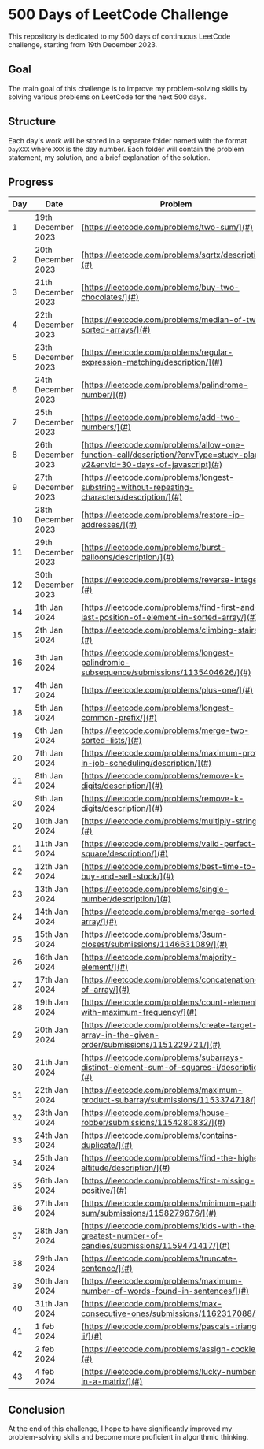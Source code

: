 # 500 Days of LeetCode Challenge

This repository is dedicated to my 500 days of continuous LeetCode challenge, starting from 19th December 2023.

## Goal

The main goal of this challenge is to improve my problem-solving skills by solving various problems on LeetCode for the next 500 days.

## Structure

Each day's work will be stored in a separate folder named with the format `DayXXX` where `XXX` is the day number. Each folder will contain the problem statement, my solution, and a brief explanation of the solution.

## Progress

| Day | Date               | Problem                                                                                                                  | Solution                                              |
|-----|--------------------|--------------------------------------------------------------------------------------------------------------------------|-------------------------------------------------------|
| 1   | 19th December 2023 | [https://leetcode.com/problems/two-sum/](#)                                                                              | [https://github.com/silahpapa/leetcode-challenges/blob/main/day-1/index.php](#) |
| 2   | 20th December 2023 | [https://leetcode.com/problems/sqrtx/description/](#)                                                                    | [https://github.com/silahpapa/leetcode-challenges/blob/main/day-2/index.php](#) |
| 3   | 21th December 2023 | [https://leetcode.com/problems/buy-two-chocolates/](#)                                                                   | [https://github.com/silahpapa/leetcode-challenges/tree/main/week1/day-3](#) |
| 4   | 22th December 2023 | [https://leetcode.com/problems/median-of-two-sorted-arrays/](#)                                                          | [https://github.com/silahpapa/leetcode-challenges/tree/main/week1/day-4](#) |
| 5   | 23th December 2023 | [https://leetcode.com/problems/regular-expression-matching/description/](#)                                              | [https://github.com/silahpapa/leetcode-challenges/tree/main/week1/day-5](#) |
| 6   | 24th December 2023 | [https://leetcode.com/problems/palindrome-number/](#)                                                                    | [https://github.com/silahpapa/leetcode-challenges/tree/main/week1/day-6](#) |
| 7   | 25th December 2023 | [https://leetcode.com/problems/add-two-numbers/](#)                                                                      | [https://github.com/silahpapa/leetcode-challenges/tree/main/week1/day-7](#) |
| 8   | 26th December 2023 | [https://leetcode.com/problems/allow-one-function-call/description/?envType=study-plan-v2&envId=30-days-of-javascript](#) | [https://github.com/silahpapa/leetcode-challenges/tree/main/week2/day-1](#) |
| 9   | 27th December 2023 | [https://leetcode.com/problems/longest-substring-without-repeating-characters/description/](#)                           | [ https://github.com/silahpapa/leetcode-challenges/tree/main/week2/day-2](#) |
| 10  | 28th December 2023 | [https://leetcode.com/problems/restore-ip-addresses/](#)                                                                 | [https://github.com/silahpapa/leetcode-challenges/tree/main/week2/day-3](#) |
| 11  | 29th December 2023 | [https://leetcode.com/problems/burst-balloons/description/](#)                                                           | [https://github.com/silahpapa/leetcode-challenges/tree/main/week2/day-4](#) |
| 12  | 30th December 2023 | [https://leetcode.com/problems/reverse-integer/](#)                                                                      | [https://github.com/silahpapa/leetcode-challenges/tree/main/week2/day-5](#) |
| 14  | 1th Jan 2024       | [https://leetcode.com/problems/find-first-and-last-position-of-element-in-sorted-array/](#)                              | [https://github.com/silahpapa/leetcode-challenges/tree/main/week2/day-6](#)                                             |
| 15  | 2th Jan 2024       | [https://leetcode.com/problems/climbing-stairs/](#)                                                                      | [https://github.com/silahpapa/leetcode-challenges/tree/main/week2/day-7](#)                                             |
| 16  | 3th Jan 2024       | [https://leetcode.com/problems/longest-palindromic-subsequence/submissions/1135404626/](#)                               | [ https://github.com/silahpapa/leetcode-challenges/tree/main/week3/day-1](#)                                        |
| 17  | 4th Jan 2024       | [https://leetcode.com/problems/plus-one/](#)                                                                             | [https://github.com/silahpapa/leetcode-challenges/tree/main/week3/day-3](#)                                         |
| 18  | 5th Jan 2024       | [https://leetcode.com/problems/longest-common-prefix/](#)                                                                | [https://github.com/silahpapa/leetcode-challenges/tree/main/week3/day-4](#)                                           |
| 19  | 6th Jan 2024       | [https://leetcode.com/problems/merge-two-sorted-lists/](#)                                                               | [https://github.com/silahpapa/leetcode-challenges/tree/main/week3/day-5](#)                                            |
| 20  | 7th Jan 2024       | [https://leetcode.com/problems/maximum-profit-in-job-scheduling/description/](#)                                         | [https://github.com/silahpapa/leetcode-challenges/tree/main/week3/day-6](#)                                            |
| 21  | 8th Jan 2024       | [https://leetcode.com/problems/remove-k-digits/description/](#)                                                          | [https://github.com/silahpapa/leetcode-challenges/tree/main/week3/day-7](#)                                            |
| 20  | 9th Jan 2024       | [https://leetcode.com/problems/remove-k-digits/description/](#)                                                          | [https://github.com/silahpapa/leetcode-challenges/tree/main/week4/day-1](#)                                            |
| 20  | 10th Jan 2024      | [https://leetcode.com/problems/multiply-strings/](#)                                                                     | [https://github.com/silahpapa/leetcode-challenges/tree/main/week4/day-2](#)                                            |
| 21  | 11th Jan 2024      | [https://leetcode.com/problems/valid-perfect-square/description/](#)                                                     | [https://github.com/silahpapa/leetcode-challenges/tree/main/week4/day-3](#)                                            |
| 22  | 12th Jan 2024      | [https://leetcode.com/problems/best-time-to-buy-and-sell-stock/](#)                                                      | [https://github.com/silahpapa/leetcode-challenges/tree/main/week4/day-4](#)                                            |
| 23  | 13th Jan 2024      | [https://leetcode.com/problems/single-number/description/](#)                                                            | [https://github.com/silahpapa/leetcode-challenges/tree/main/week4/day-5](#)                                            |
| 24  | 14th Jan 2024      | [https://leetcode.com/problems/merge-sorted-array/](#)                                                                   | [https://github.com/silahpapa/leetcode-challenges/tree/main/week4/day-6](#)                                            |
| 25  | 15th Jan 2024      | [https://leetcode.com/problems/3sum-closest/submissions/1146631089/](#)                                                  | [https://github.com/silahpapa/leetcode-challenges/tree/main/week4/day-7](#)                                            |
| 26  | 16th Jan 2024      | [https://leetcode.com/problems/majority-element/](#)                                                                     | [https://github.com/silahpapa/leetcode-challenges/tree/main/week5/day-1](#)                                            |
| 27  | 17th Jan 2024      | [https://leetcode.com/problems/concatenation-of-array/](#)                                                               | [https://github.com/silahpapa/leetcode-challenges/tree/main/week5/day-2](#)                                            |
| 28  | 19th Jan 2024      | [https://leetcode.com/problems/count-elements-with-maximum-frequency/](#)                                                | [https://github.com/silahpapa/leetcode-challenges/tree/main/week5/day-4](#)                                            |
| 29  | 20th Jan 2024      | [https://leetcode.com/problems/create-target-array-in-the-given-order/submissions/1151229721/](#)                        | [https://github.com/silahpapa/leetcode-challenges/tree/main/week5/day-5](#)                                            |
| 30  | 21th Jan 2024      | [https://leetcode.com/problems/subarrays-distinct-element-sum-of-squares-i/description/](#)                              | [https://github.com/silahpapa/leetcode-challenges/tree/main/week5/day-6](#)                                            |
| 31  | 22th Jan 2024      | [https://leetcode.com/problems/maximum-product-subarray/submissions/1153374718/](#)                                      | [https://github.com/silahpapa/leetcode-challenges/tree/main/week5/day-7](#)                                            |
| 32  | 23th Jan 2024      | [https://leetcode.com/problems/house-robber/submissions/1154280832/](#)                                                  | [https://github.com/silahpapa/leetcode-challenges/tree/main/week6/day-1](#)                                            |
| 33  | 24th Jan 2024      | [https://leetcode.com/problems/contains-duplicate/](#)                                                                   | [https://github.com/silahpapa/leetcode-challenges/tree/main/week6/day-2](#)                                            |
| 34  | 25th Jan 2024      | [https://leetcode.com/problems/find-the-highest-altitude/description/](#)                                                | [https://github.com/silahpapa/leetcode-challenges/tree/main/week6/day-3](#)                                            |
| 35  | 26th Jan 2024      | [https://leetcode.com/problems/first-missing-positive/](#)                                                               | [https://github.com/silahpapa/leetcode-challenges/tree/main/week6/day-4](#)                                            |
| 36  | 27th Jan 2024      | [https://leetcode.com/problems/minimum-path-sum/submissions/1158279676/](#)                                              | [https://github.com/silahpapa/leetcode-challenges/tree/main/week6/day-5](#)                                            |
| 37  | 28th Jan 2024      | [https://leetcode.com/problems/kids-with-the-greatest-number-of-candies/submissions/1159471417/](#)                      | [https://github.com/silahpapa/leetcode-challenges/tree/main/week6/day-6](#)                                            |
| 38  | 29th Jan 2024      | [https://leetcode.com/problems/truncate-sentence/](#)                                                                    | [https://github.com/silahpapa/leetcode-challenges/tree/main/week6/day-7](#)              |
| 39  | 30th Jan 2024      | [https://leetcode.com/problems/maximum-number-of-words-found-in-sentences/](#)                                           | [https://github.com/silahpapa/leetcode-challenges/tree/main/week6/day-7](#)              |
| 40  | 31th Jan 2024      | [https://leetcode.com/problems/max-consecutive-ones/submissions/1162317088/](#)                                          | [https://github.com/silahpapa/leetcode-challenges/tree/main/week7/day-1](#)              |
| 41  | 1 feb 2024         | [https://leetcode.com/problems/pascals-triangle-ii/](#)                                                                  | [https://github.com/silahpapa/leetcode-challenges/tree/main/week7/day-2](#)              |
| 42  | 2 feb 2024         | [https://leetcode.com/problems/assign-cookies/](#)                                                                  | [https://github.com/silahpapa/leetcode-challenges/tree/main/week7/day-3](#)              |
| 43  | 4 feb 2024         | [https://leetcode.com/problems/lucky-numbers-in-a-matrix/](#)                                                                 [](#)              |
## Conclusion
At the end of this challenge, I hope to have significantly improved my problem-solving skills and become more proficient in algorithmic thinking.
